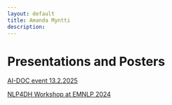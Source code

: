 ```yaml
---
layout: default
title: Amanda Myntti
description:
---
```


# Presentations and Posters

[AI-DOC event 13.2.2025](./AI-DOC-event-poster.pdf)

[NLP4DH Workshop at EMNLP 2024](https://github.com/mmanteli/register-and-genre/blob/main/presentation/Poster_NLP4DH_Myntti.pdf)

